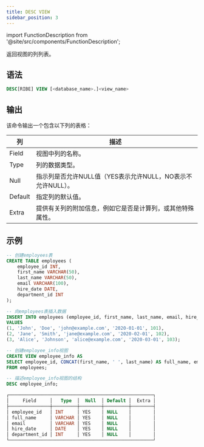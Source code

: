 ```yaml
---
title: DESC VIEW
sidebar_position: 3
---
```

import FunctionDescription from '@site/src/components/FunctionDescription';

<FunctionDescription description="引入或更新: v1.2.383"/>

返回视图的列列表。

## 语法

```sql
DESC[RIBE] VIEW [<database_name>.]<view_name>
```

## 输出

该命令输出一个包含以下列的表格：

| 列      | 描述                                                                                                                    |
|---------|-------------------------------------------------------------------------------------------------------------------------|
| Field   | 视图中列的名称。                                                                                                        |
| Type    | 列的数据类型。                                                                                                          |
| Null    | 指示列是否允许NULL值（YES表示允许NULL，NO表示不允许NULL）。                                                             |
| Default | 指定列的默认值。                                                                                                        |
| Extra   | 提供有关列的附加信息，例如它是否是计算列，或其他特殊属性。                                                              |

## 示例

```sql
-- 创建employees表
CREATE TABLE employees (
    employee_id INT,
    first_name VARCHAR(50),
    last_name VARCHAR(50),
    email VARCHAR(100),
    hire_date DATE,
    department_id INT
);

-- 向employees表插入数据
INSERT INTO employees (employee_id, first_name, last_name, email, hire_date, department_id)
VALUES
(1, 'John', 'Doe', 'john@example.com', '2020-01-01', 101),
(2, 'Jane', 'Smith', 'jane@example.com', '2020-02-01', 102),
(3, 'Alice', 'Johnson', 'alice@example.com', '2020-03-01', 103);

-- 创建employee_info视图
CREATE VIEW employee_info AS
SELECT employee_id, CONCAT(first_name, ' ', last_name) AS full_name, email, hire_date, department_id
FROM employees;

-- 描述employee_info视图的结构
DESC employee_info;

┌─────────────────────────────────────────────────────┐
│     Field     │   Type  │  Null  │ Default │  Extra │
├───────────────┼─────────┼────────┼─────────┼────────┤
│ employee_id   │ INT     │ YES    │ NULL    │        │
│ full_name     │ VARCHAR │ YES    │ NULL    │        │
│ email         │ VARCHAR │ YES    │ NULL    │        │
│ hire_date     │ DATE    │ YES    │ NULL    │        │
│ department_id │ INT     │ YES    │ NULL    │        │
└─────────────────────────────────────────────────────┘
```